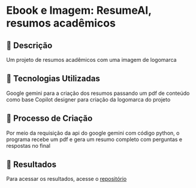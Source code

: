 # Ebook e Imagem: ResumeAI, resumos acadêmicos

## 📒 Descrição
Um projeto de resumos acadêmicos com uma imagem de logomarca

## 🤖 Tecnologias Utilizadas
Google gemini para a criação dos resumos passando um pdf de conteúdo como base
Copilot designer para criação da logomarca do projeto

## 🧐 Processo de Criação
Por meio da requisição da api do google gemini com código python, o programa recebe um pdf e gera um resumo completo com perguntas e respostas no final

## 🚀 Resultados
Para acessar os resultados, acesse o [repositório](https://github.com/guiaf04/ResumeAI)
